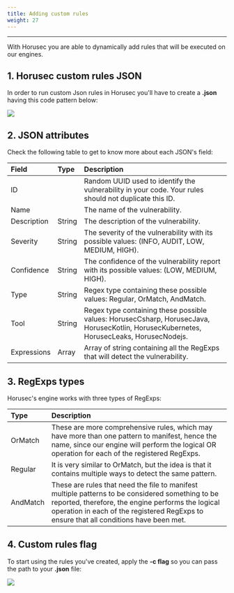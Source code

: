 ```yaml
---
title: Adding custom rules
weight: 27
---
```


---

With Horusec you are able to dynamically add rules that will be executed on our engines. 

## **1. Horusec custom rules JSON** 

In order to run custom Json rules in Horusec you'll have to create a **.json** having this code pattern below:

![](https://lh4.googleusercontent.com/gnGcT4IOd4vfEtSUrWcxfDhaCWk4qxGiF32H82gqhmv3fHLTdW2MvQWIpTSqN-Py5iXEnWKIFy05rhbGyQ_yr5hv1uSxygc80aS3d1rVIyAoCGvz6TBELFozLpVa2lcE97_lNlKY)

## **2. JSON attributes**

Check the following table to get to know more about each JSON's field:  


| **Field** | Type | **Description** |
| :--- | :--- | :--- |
| ID |  | Random UUID used to identify the vulnerability in your code. Your rules should not duplicate this ID. |
| Name |  | The name of the vulnerability. |
| Description | String | The description of the vulnerability. |
| Severity | String | The severity of the vulnerability with its possible values: \(INFO, AUDIT, LOW, MEDIUM, HIGH\). |
| Confidence | String | The confidence of the vulnerability report with its possible values: \(LOW, MEDIUM, HIGH\). |
| Type | String | Regex type containing these possible values: Regular, OrMatch, AndMatch. |
| Tool | String | Regex type containing these possible values: HorusecCsharp, HorusecJava, HorusecKotlin, HorusecKubernetes, HorusecLeaks, HorusecNodejs. |
| Expressions | Array | Array of string containing all the RegExps that will detect the vulnerability.   |

## **3. RegExps types**

Horusec's engine works with three types of RegExps: 

| **Type** | **Description** |
| :--- | :--- |
| OrMatch | These are more comprehensive rules, which may have more than one pattern to manifest, hence the name, since our engine will perform the logical OR operation for each of the registered RegExps. |
| Regular | It is very similar to OrMatch, but the idea is that it contains multiple ways to detect the same pattern. |
| AndMatch | These are rules that need the file to manifest multiple patterns to be considered something to be reported, therefore, the engine performs the logical operation in each of the registered RegExps to ensure that all conditions have been met. |

## **4. Custom rules flag**

To start using the rules you've created, apply the **-c flag** so you can pass the path to your **.json** file: 

![](https://lh6.googleusercontent.com/1JYtHKUmYY8n4tpRzPjXgC8r6tRA24qpD0xU9fMJMAYj8xvPvjhcTVVww6MArhpA9iLVJC0ojbetqJyN1VMlLPhRCDKb_Ryqe8wJBj1XcvU29V-eDJjBgYKeWY6DGzcSarGm9Fc-)
